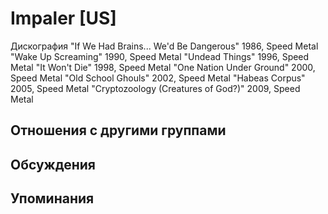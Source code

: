 # Impaler [US]

Дискография
"If We Had Brains... We'd Be Dangerous" 1986, Speed Metal
"Wake Up Screaming" 1990, Speed Metal
"Undead Things" 1996, Speed Metal
"It Won't Die" 1998, Speed Metal
"One Nation Under Ground" 2000, Speed Metal
"Old School Ghouls" 2002, Speed Metal
"Habeas Corpus" 2005, Speed Metal
"Cryptozoology (Creatures of God?)" 2009, Speed Metal

## Отношения с другими группами


## Обсуждения


## Упоминания

